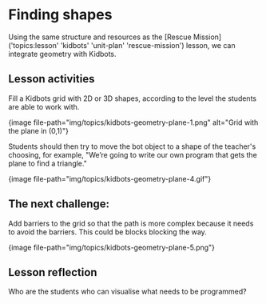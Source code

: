 # Finding shapes

Using the same structure and resources as the [Rescue Mission]('topics:lesson' 'kidbots' 'unit-plan' 'rescue-mission') lesson, we can integrate geometry with Kidbots.

## Lesson activities

Fill a Kidbots grid with 2D or 3D shapes, according to the level the students are able to work with.

{image file-path="img/topics/kidbots-geometry-plane-1.png" alt="Grid with the plane in (0,1)"}

Students should then try to move the bot object to a shape of the teacher's choosing, for example, "We’re going to write our own program that gets the plane to find a triangle."

{image file-path="img/topics/kidbots-geometry-plane-4.gif"}

## The next challenge:

Add barriers to the grid so that the path is more complex because it needs to avoid the barriers. This could be blocks blocking the way.

{image file-path="img/topics/kidbots-geometry-plane-5.png"}

## Lesson reflection

Who are the students who can visualise what needs to be programmed?